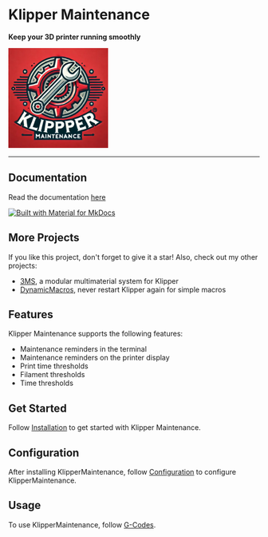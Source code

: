 # Klipper Maintenance

**Keep your 3D printer running smoothly**

<img src="logo.png" alt="logo" width="200"/>

---

## Documentation

Read the documentation [here](https://3dcoded.github.io/KlipperMaintenance)

[![Built with Material for MkDocs](https://img.shields.io/badge/Material_for_MkDocs-526CFE?style=for-the-badge&logo=MaterialForMkDocs&logoColor=white)](https://squidfunk.github.io/mkdocs-material/)

## More Projects

If you like this project, don't forget to give it a star! Also, check out my other projects:

- [3MS](https://github.com/3dcoded/3ms), a modular multimaterial system for Klipper
- [DynamicMacros](https://github.com/3DCoded/DynamicMacros), never restart Klipper again for simple macros

## Features

Klipper Maintenance supports the following features:

- Maintenance reminders in the terminal
- Maintenance reminders on the printer display
- Print time thresholds
- Filament thresholds
- Time thresholds

## Get Started

Follow [Installation](https://3dcoded.github.io/KlipperMaintenance/install) to get started with Klipper Maintenance.

## Configuration

After installing KlipperMaintenance, follow [Configuration](https://3dcoded.github.io/KlipperMaintenance/config) to configure KlipperMaintenance.

## Usage

To use KlipperMaintenance, follow [G-Codes](https://3dcoded.github.io/KlipperMaintenance/gcodes).
